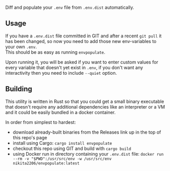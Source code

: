 Diff and populate your `.env` file from `.env.dist` automatically.

Usage
-----

If you have a `.env.dist` file committed in GIT and after
a recent `git pull` it has been changed, so now you need to
add those new env-variables to your own `.env`.  
This should be as easy as running `envpopulate`.

Upon running it, you will be asked if you want to enter
custom values for every variable that doesn't yet exist in 
`.env`, if you don't want any interactivity then you need 
to include `--quiet` option.

Building
--------

This utility is written in Rust so that you could get 
a small binary executable that doesn't require any additional
dependencies like an interpreter or a VM and it could be easily
bundled in a docker container.

In order from simplest to hardest:
 - download already-built binaries from the Releases link 
 up in the top of this repo's page
 - install using Cargo: `cargo install envpopulate`
 - checkout this repo using GIT and build with `cargo build`
 - using Docker run in directory containing your `.env.dist` file: 
 `docker run --rm -v "$PWD":/usr/src/env -w /usr/src/env nikita2206/envpopulate:latest`
 
